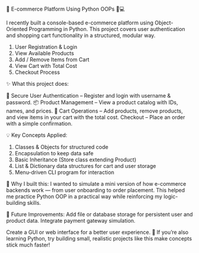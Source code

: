 🚀 E-commerce Platform Using Python OOPs 🛒💻

I recently built a console-based e-commerce platform using Object-Oriented Programming in Python.
This project covers user authentication and shopping cart functionality in a structured, modular way.

1. User Registration & Login
2. View Available Products
3. Add / Remove Items from Cart
4. View Cart with Total Cost
5. Checkout Process

✨ What this project does:

🔑 Secure User Authentication – Register and login with username & password.
📦 Product Management – View a product catalog with IDs, names, and prices.
🛒 Cart Operations – Add products, remove products, and view items in your cart with the total cost.
Checkout – Place an order with a simple confirmation.

💡 Key Concepts Applied:

1. Classes & Objects for structured code
2. Encapsulation to keep data safe
3. Basic Inheritance (Store class extending Product)
4. List & Dictionary data structures for cart and user storage
5. Menu-driven CLI program for interaction

🚀 Why I built this:
 I wanted to simulate a mini version of how e-commerce backends work — from user onboarding to order placement. 
 This helped me practice Python OOP in a practical way while reinforcing my logic-building skills.

🔮 Future Improvements:
Add file or database storage for persistent user and product data.
Integrate payment gateway simulation.

Create a GUI or web interface for a better user experience.
💬 If you’re also learning Python, try building small, realistic projects like this make concepts stick much faster!
